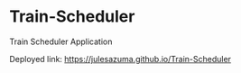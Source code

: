# Train-Scheduler
Train Scheduler Application

Deployed link:  https://julesazuma.github.io/Train-Scheduler
